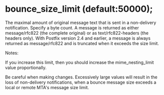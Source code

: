 # bounce_size_limit (default:50000); 

 The maximal amount of original message text that is sent in a
non-delivery notification. Specify a byte count.  A message is
returned as either message/rfc822 (the complete original) or as
text/rfc822-headers (the headers only).  With Postfix version 2.4
and earlier, a message is always returned as message/rfc822 and is
truncated when it exceeds the size limit.


 Notes: 



  If you increase this limit, then you should increase the
mime_nesting_limit value proportionally.  

  Be careful when making changes.  Excessively large values
will result in the loss of non-delivery notifications, when a bounce
message size exceeds a local or remote MTA's message size limit.





